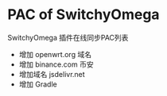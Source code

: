 # PAC of SwitchyOmega
SwitchyOmega 插件在线同步PAC列表
- 增加 openwrt.org 域名
- 增加 binance.com 币安
- 增加域名 jsdelivr.net
- 增加 Gradle
